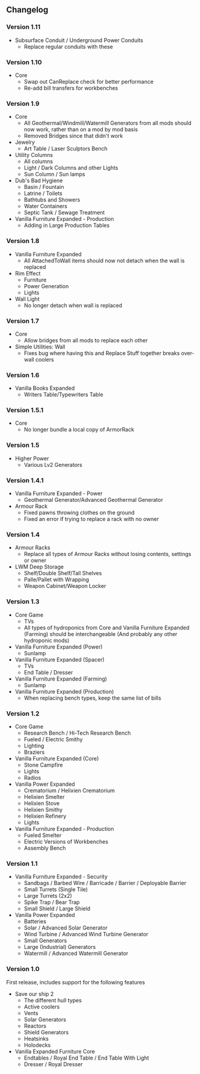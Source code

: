 ## Changelog

### Version 1.11
 - Subsurface Conduit / Underground Power Conduits
   - Replace regular conduits with these

### Version 1.10
 - Core
   - Swap out CanReplace check for better performance
   - Re-add bill transfers for workbenches

### Version 1.9
 - Core
   - All Geothermal/Windmill/Watermill Generators from all mods should now work, rather than on a mod by mod basis
   - Removed Bridges since that didn't work
 - Jewelry
   - Art Table / Laser Sculptors Bench
 - Utility Columns
   - All columns
   - Light / Dark Columns and other Lights
   - Sun Column / Sun lamps
 - Dub's Bad Hygiene
   - Basin / Fountain
   - Latrine / Toilets
   - Bathtubs and Showers
   - Water Containers
   - Septic Tank / Sewage Treatment
 - Vanilla Furniture Expanded - Production
   - Adding in Large Production Tables

### Version 1.8
 - Vanilla Furniture Expanded
   - All AttachedToWall items should now not detach when the wall is replaced
 - Rim Effect
   - Furniture
   - Power Generation
   - Lights
 - Wall Light
   - No longer detach when wall is replaced

### Version 1.7
 - Core
   - Allow bridges from all mods to replace each other
 - Simple Utilities: Wall
   - Fixes bug where having this and Replace Stuff together breaks over-wall coolers

### Version 1.6
 - Vanilla Books Expanded
   - Writers Table/Typewriters Table

### Version 1.5.1
 - Core
   - No longer bundle a local copy of ArmorRack

### Version 1.5
 - Higher Power
   - Various Lv2 Generators

### Version 1.4.1
 - Vanilla Furniture Expanded - Power
   - Geothermal Generator/Advanced Geothermal Generator
 - Armour Rack
   - Fixed pawns throwing clothes on the ground
   - Fixed an error if trying to replace a rack with no owner

### Version 1.4
 - Armour Racks
   - Replace all types of Armour Racks without losing contents, settings or owner
 - LWM Deep Storage
   - Shelf/Double Shelf/Tall Shelves
   - Palle/Pallet with Wrapping
   - Weapon Cabinet/Weapon Locker

### Version 1.3
 - Core Game
   - TVs
   - All types of hydroponics from Core and Vanilla Furniture Expanded (Farming) should be interchangeable (And probably any other hydroponic mods)
 - Vanilla Furniture Expanded (Power)
   - Sunlamp
 - Vanilla Furniture Expanded (Spacer)
   - TVs
   - End Table / Dresser
 - Vanilla Furniture Expanded (Farming)
   - Sunlamp
 - Vanilla Furniture Expanded (Production)
   - When replacing bench types, keep the same list of bills

### Version 1.2
 - Core Game
   - Research Bench / Hi-Tech Research Bench
   - Fueled / Electric Smithy
   - Lighting
   - Braziers
 - Vanilla Furniture Expanded (Core)
   - Stone Campfire
   - Lights
   - Radios
 - Vanilla Power Expanded
   - Crematorium / Helixien Crematorium
   - Helixien Smelter
   - Helixien Stove
   - Helixien Smithy
   - Helixien Refinery
   - Lights
 - Vanilla Furniture Expanded - Production
   - Fueled Smelter
   - Electric Versions of Workbenches
   - Assembly Bench

### Version 1.1
 - Vanilla Furniture Expanded - Security
   - Sandbags / Barbed Wire / Barricade / Barrier / Deployable Barrier
   - Small Turrets (Single Tile)
   - Large Turrets (2x2)
   - Spike Trap / Bear Trap
   - Small Shield / Large Shield
 - Vanilla Power Expanded
   - Batteries
   - Solar / Advanced Solar Generator
   - Wind Turbine / Advanced Wind Turbine Generator
   - Small Generators
   - Large (Industrial) Generators
   - Watermill / Advanced Watermill Generator

### Version 1.0
First release, includes support for the following features
 - Save our ship 2
    - The different hull types
    - Active coolers
    - Vents
    - Solar Generators
    - Reactors
    - Shield Generators
    - Heatsinks
    - Holodecks
 - Vanilla Expanded Furniture Core
   - Endtables / Royal End Table / End Table With Light
   - Dresser / Royal Dresser